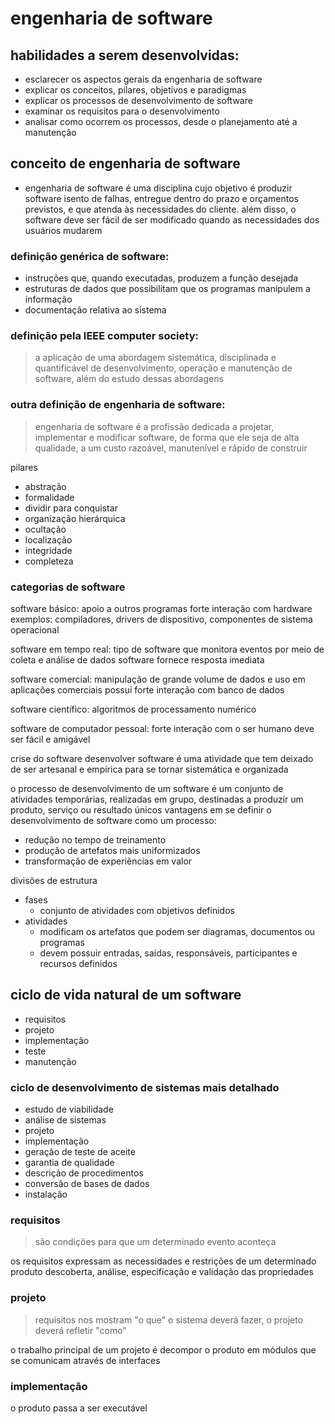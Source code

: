 # engenharia de software

## habilidades a serem desenvolvidas:
- esclarecer os aspectos gerais da engenharia de software
- explicar os conceitos, pilares, objetivos e paradigmas
- explicar os processos de desenvolvimento de software
- examinar os requisitos para o desenvolvimento
- analisar como ocorrem os processos, desde o planejamento até a manutenção

## conceito de engenharia de software
- engenharia de software é uma disciplina cujo objetivo é produzir software isento de falhas, entregue dentro do prazo e orçamentos previstos, e que atenda às necessidades do cliente. além disso, o software deve ser fácil de ser modificado quando as necessidades dos usuários mudarem

### definição genérica de software:
- instruções que, quando executadas, produzem a função desejada
- estruturas de dados que possibilitam que os programas manipulem a informação
- documentação relativa ao sistema

### definição pela IEEE computer society:
> a aplicação de uma abordagem sistemática, disciplinada e quantificável de desenvolvimento, operação e manutenção de software, além do estudo dessas abordagens

### outra definição de engenharia de software:
> engenharia de software é a profissão dedicada a projetar, implementar e modificar software, de forma que ele seja de alta qualidade, a um custo razoável, manutenível e rápido de construir

pilares
- abstração
- formalidade
- dividir para conquistar
- organização hierárquica
- ocultação
- localização
- integridade
- completeza

### categorias de software

software básico:
apoio a outros programas
forte interação com hardware
exemplos: compiladores, drivers de dispositivo, componentes de sistema operacional

software em tempo real:
tipo de software que monitora eventos por meio de coleta e análise de dados
software fornece resposta imediata

software comercial:
manipulação de grande volume de dados e uso em aplicações comerciais
possui forte interação com banco de dados

software científico:
algoritmos de processamento numérico

software de computador pessoal:
forte interação com o ser humano
deve ser fácil e amigável

crise do software
desenvolver software é uma atividade que tem deixado de ser artesanal e empírica para se tornar sistemática e organizada

o processo de desenvolvimento de um software
é um conjunto de atividades temporárias, realizadas em grupo, destinadas a produzir um produto, serviço ou resultado únicos
vantagens  em se definir o desenvolvimento de software como um processo:
- redução no tempo de treinamento
- produção de artefatos mais uniformizados
- transformação de experiências em valor

divisões de estrutura
- fases
  - conjunto de atividades com objetivos definidos
- atividades
  - modificam os artefatos que podem ser diagramas, documentos ou programas
  - devem possuir entradas, saídas, responsáveis, participantes e recursos definidos
  
## ciclo de vida natural de um software
- requisitos
- projeto
- implementação
- teste
- manutenção

### ciclo de desenvolvimento de sistemas mais detalhado
- estudo de viabilidade
- análise de sistemas
- projeto
- implementação
- geração de teste de aceite
- garantia de qualidade
- descrição de procedimentos
- conversão de bases de dados
- instalação

### requisitos

> são condições para que um determinado evento aconteça

os requisitos expressam as necessidades e restrições de um determinado produto 
descoberta, análise, especificação e validação das propriedades

### projeto

> requisitos nos mostram "o que" o sistema deverá fazer, o projeto deverá refletir "como"

o trabalho principal de um projeto é decompor o produto em módulos que se comunicam através de interfaces

### implementação

o produto passa a ser executável

